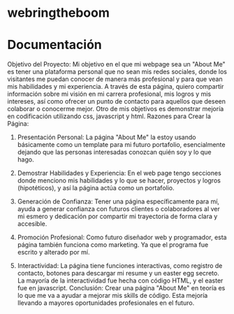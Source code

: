 # webringtheboom
# Documentación
Objetivo del Proyecto:
Mi objetivo en el que mi webpage sea un "About Me" es tener una plataforma personal que no sean mis redes sociales, donde los visitantes me puedan conocer de manera más profesional y para que vean mis habilidades y mi experiencia. A través de esta página, quiero compartir información sobre mi visión en mi carrera profesional, mis logros y mis intereses, así como ofrecer un punto de contacto para aquellos que deseen colaborar o conocerme mejor. Otro de mis objetivos es demonstrar mejoría en codificación utilizando css, javascript y html.
Razones para Crear la Página:
1.	Presentación Personal: La página "About Me" la estoy usando básicamente como un template para mi futuro portafolio, esencialmente dejando que las personas interesadas conozcan quién soy y lo que hago.

2.	Demostrar Habilidades y Experiencia: En el web page tengo secciones donde menciono mis habilidades y lo que se hacer, proyectos y logros (hipotéticos), y así la página actúa como un portafolio. 

3.	Generación de Confianza: Tener una página específicamente para mí, ayuda a generar confianza con futuros clientes o colaboradores al ver mi esmero y dedicación por compartir mi trayectoria de forma clara y accesible.


4.	Promoción Profesional: Como futuro diseñador web y programador, esta página también funciona como marketing. Ya que el programa fue escrito y alterado por mí.

5.	Interactividad: La página tiene funciones interactivas, como registro de contacto, botones para descargar mi resume y un easter egg secreto. La mayoría de la interactividad fue hecha con código HTML, y el easter fue en javascript.
Conclusión:
Crear una página "About Me" en teoría es lo que me va a ayudar a mejorar mis skills de código. Esta mejoría llevando a mayores oportunidades profesionales en el futuro.
